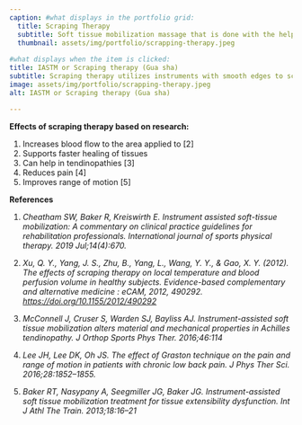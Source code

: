 ```yaml
---
caption: #what displays in the portfolio grid:
  title: Scraping Therapy
  subtitle: Soft tissue mobilization massage that is done with the help of a scraping tool to heal soft tissue injuries
  thumbnail: assets/img/portfolio/scrapping-therapy.jpeg
  
#what displays when the item is clicked:
title: IASTM or Scraping therapy (Gua sha)
subtitle: Scraping therapy utilizes instruments with smooth edges to scrape the skin until red blemishes occur. The aim of this intervention is to break down fascial restrictions and scar tissue that could have developed as a result of immobilization, surgery, or musculoskeletal strains and injuries.
image: assets/img/portfolio/scrapping-therapy.jpeg
alt: IASTM or Scraping therapy (Gua sha)

---
```

**Effects of scraping therapy based on research:**
1. Increases blood flow to the area applied to [2]
2. Supports faster healing of tissues
3. Can help in tendinopathies [3]
4. Reduces pain [4]
5. Improves range of motion [5]

 
**References**
1. *Cheatham SW, Baker R, Kreiswirth E. Instrument assisted soft-tissue mobilization: A commentary on clinical practice guidelines for rehabilitation professionals. International journal of sports physical therapy. 2019 Jul;14(4):670.*

2. *Xu, Q. Y., Yang, J. S., Zhu, B., Yang, L., Wang, Y. Y., & Gao, X. Y. (2012). The effects of scraping therapy on local temperature and blood perfusion volume in healthy subjects. Evidence-based complementary and alternative medicine : eCAM, 2012, 490292. https://doi.org/10.1155/2012/490292*

3. *McConnell J, Cruser S, Warden SJ, Bayliss AJ. Instrument-assisted soft tissue mobilization alters material and mechanical properties in Achilles tendinopathy. J Orthop Sports Phys Ther. 2016;46:114*

4. *Lee JH, Lee DK, Oh JS. The effect of Graston technique on the pain and range of motion in patients with chronic low back pain. J Phys Ther Sci. 2016;28:1852–1855.*

5. *Baker RT, Nasypany A, Seegmiller JG, Baker JG. Instrument-assisted soft tissue mobilization treatment for tissue extensibility dysfunction. Int J Athl The Train. 2013;18:16–21*

